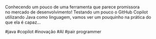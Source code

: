 Conhecendo um pouco de uma ferramenta que parece promissora \
no mercado de desenvolvimento!
Testando um pouco o GitHub Copilot utilizando Java como linguagem,
vamos ver um pouquinho na prática do que ela é capaz...


#java #copilot #inovação #AI #pair programmer
